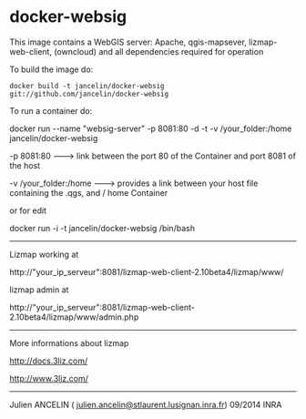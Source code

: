 docker-websig
=============

This image contains a WebGIS server: 
Apache, qgis-mapsever, lizmap-web-client, (owncloud) and all dependencies required for operation


To build the image do:

```
docker build -t jancelin/docker-websig git://github.com/jancelin/docker-websig
```
To run a container do:

docker run --name "websig-server" -p 8081:80 -d -t -v /your_folder:/home jancelin/docker-websig

-p 8081:80 ---> link between the port 80 of the Container and port 8081 of the host

-v /your_folder:/home ---> provides a link between your host file containing the .qgs, and / home Container

or for edit 

docker run  -i -t jancelin/docker-websig /bin/bash 

____________________________________________________________________________________

Lizmap working at 

http://"your_ip_serveur":8081/lizmap-web-client-2.10beta4/lizmap/www/

lizmap admin at 

http://"your_ip_serveur":8081/lizmap-web-client-2.10beta4/lizmap/www/admin.php

____________________________________________________________________________________

More informations about lizmap

http://docs.3liz.com/

http://www.3liz.com/

____________________________________________________________________________________

Julien ANCELIN ( julien.ancelin@stlaurent.lusignan.inra.fr) 09/2014 INRA
